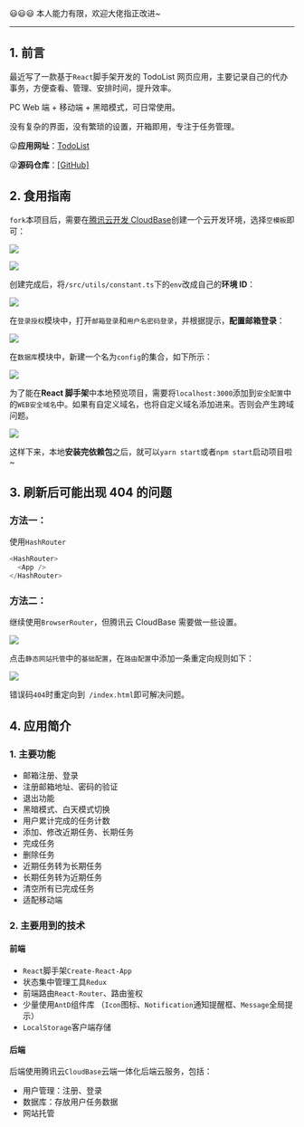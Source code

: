 😃😃😃 本人能力有限，欢迎大佬指正改进~

---

## 1. 前言

最近写了一款基于`React`脚手架开发的 TodoList 网页应用，主要记录自己的代办事务，方便查看、管理、安排时间，提升效率。

PC Web 端 + 移动端 + 黑暗模式，可日常使用。

没有复杂的界面，没有繁琐的设置，开箱即用，专注于任务管理。

😛**应用网址**：<a href="https://lzxtodo.top" target="_blank">TodoList</a>

😜**源码仓库**：<a href="https://github.com/lzxjack/React-TodoList" target="_blank">[GitHub]</a>

## 2. 食用指南

`fork`本项目后，需要在<a href="https://console.cloud.tencent.com/tcb/env" target="_blank">腾讯云开发 CloudBase</a>创建一个云开发环境，选择`空模板`即可：

![](https://cdn.jsdelivr.net/gh/lzxjack/cdn/img/20210602191232.png)

![](https://cdn.jsdelivr.net/gh/lzxjack/cdn/img/20210602191349.png)

创建完成后，将`/src/utils/constant.ts`下的`env`改成自己的**环境 ID**：

![](https://cdn.jsdelivr.net/gh/lzxjack/cdn/img/20220101180722.png)

在`登录授权`模块中，打开`邮箱登录`和`用户名密码登录`，并根据提示，**配置邮箱登录**：

![](https://cdn.jsdelivr.net/gh/lzxjack/cdn/img/20210602191714.png)

在`数据库`模块中，新建一个名为`config`的集合，如下所示：

![](https://cdn.jsdelivr.net/gh/lzxjack/cdn/img/20220101181147.png)

为了能在**React 脚手架**中本地预览项目，需要将`localhost:3000`添加到`安全配置`中的`WEB安全域名`中。如果有自定义域名，也将自定义域名添加进来。否则会产生跨域问题。

![](https://cdn.jsdelivr.net/gh/lzxjack/cdn/img/20210602192040.png)

这样下来，本地**安装完依赖包**之后，就可以`yarn start`或者`npm start`启动项目啦~

## 3. 刷新后可能出现 404 的问题

### 方法一：

使用`HashRouter`

```js
<HashRouter>
  <App />
</HashRouter>
```

### 方法二：

继续使用`BrowserRouter`，但腾讯云 CloudBase 需要做一些设置。

![](https://cdn.jsdelivr.net/gh/lzxjack/cdn/img/20220101185931.png)

点击`静态网站托管`中的`基础配置`，在`路由配置`中添加一条重定向规则如下：

![](https://cdn.jsdelivr.net/gh/lzxjack/cdn/img/20220101185943.png)

错误码`404`时重定向到` /index.html`即可解决问题。

## 4. 应用简介

### 1. 主要功能

- 邮箱注册、登录
- 注册邮箱地址、密码的验证
- 退出功能
- 黑暗模式、白天模式切换
- 用户累计完成的任务计数
- 添加、修改近期任务、长期任务
- 完成任务
- 删除任务
- 近期任务转为长期任务
- 长期任务转为近期任务
- 清空所有已完成任务
- 适配移动端

### 2. 主要用到的技术

#### 前端

- `React`脚手架`Create-React-App`
- 状态集中管理工具`Redux`
- 前端路由`React-Router`、路由鉴权
- 少量使用`AntD`组件库 （`Icon`图标、`Notification`通知提醒框、`Message`全局提示）
- `LocalStorage`客户端存储

#### 后端

后端使用腾讯云`CloudBase`云端一体化后端云服务，包括：

- 用户管理：注册、登录
- 数据库：存放用户任务数据
- 网站托管
